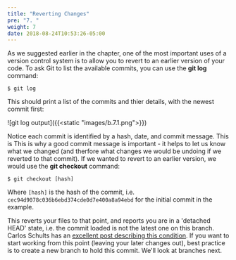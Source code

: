 ```yaml
---
title: "Reverting Changes"
pre: "7. "
weight: 7
date: 2018-08-24T10:53:26-05:00
---
```


As we suggested earlier in the chapter, one of the most important uses of a version control system is to allow you to revert to an earlier version of your code.  To ask Git to list the available commits, you can use the **git log** command:

```
$ git log
```

This should print a list of the commits and thier details, with the newest commit first:

![git log output]({{<static "images/b.7.1.png">}})

Notice each commit is identified by a hash, date, and commit message. This is  This is why a good commit message is important - it helps to let us know what we changed (and therfore what changes we would be undoing if we reverted to that commit).  If we wanted to revert to an earlier version, we would use the **git checkout** command:

```
$ git checkout [hash]
```

Where `[hash]` is the hash of the commit, i.e. `cec94d9078c036b6ebd374cde0d7e400a8a94ebd` for the initial commit in the example. 

This reverts your files to that point, and reports you are in a 'detached HEAD' state, i.e. the commit loaded is not the latest one on this branch.  Carlos Schults has an [excellent post describing this condition](https://www.cloudbees.com/blog/git-detached-head). If you want to start working from this point (leaving your later changes out), best practice is to create a new branch to hold this commit.  We'll look at branches next.